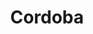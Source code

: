 ---
layout: sedes
title: Cordoba
nameurl: cordoba
email: info.cordoba@oajnu.org
socialmedia: 
- facebook: oajnucordoba
- instagram: oajnucordoba
- twitter: oajnucordoba
---